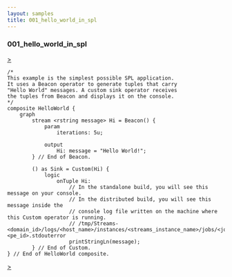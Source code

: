 ```yaml
---
layout: samples
title: 001_hello_world_in_spl
---
```


### 001_hello_world_in_spl

<div class="sampleNav"><a class="button" href="../002_source_sink_at_work_source_sink_at_work.spl/"> > </a>
</div>

~~~~~~
/*
This example is the simplest possible SPL application.
It uses a Beacon operator to generate tuples that carry
"Hello World" messages. A custom sink operator receives
the tuples from Beacon and displays it on the console.
*/
composite HelloWorld {
	graph
		stream <rstring message> Hi = Beacon() {
			param
				iterations: 5u;
				
			output
				Hi: message = "Hello World!";
		} // End of Beacon.
		
		() as Sink = Custom(Hi) {
			logic	
				onTuple	Hi:
					// In the standalone build, you will see this message on your console.
					// In the distributed build, you will see this message inside the
					// console log file written on the machine where this Custom operator is running.
					// /tmp/Streams-<domain_id>/logs/<host_name>/instances/<streams_instance_name>/jobs/<job_id>/pec.pe.<pe_id>.stdouterror
					printStringLn(message);
		} // End of Custom.
} // End of HelloWorld composite.
~~~~~~

<div class="sampleNav"><a class="button" href="../002_source_sink_at_work_source_sink_at_work.spl/"> > </a>
</div>

